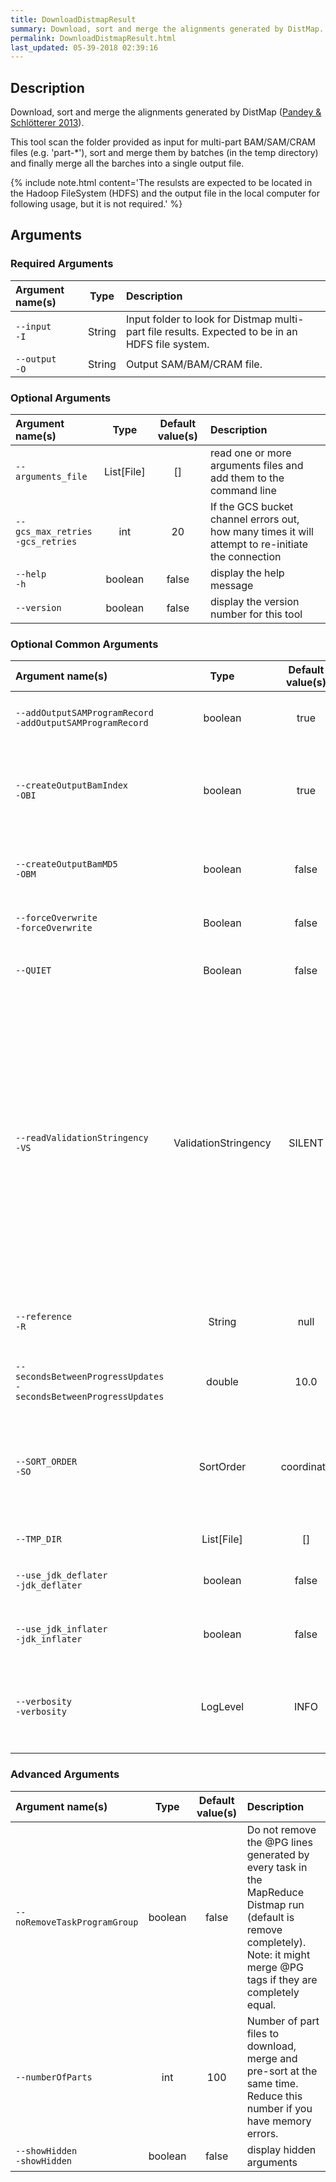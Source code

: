 ```yaml
---
title: DownloadDistmapResult
summary: Download, sort and merge the alignments generated by DistMap.
permalink: DownloadDistmapResult.html
last_updated: 05-39-2018 02:39:16
---
```



## Description

Download, sort and merge the alignments generated by DistMap
 (<a href="http://journals.plos.org/plosone/article?id=10.1371/journal.pone.0072614">Pandey
 &amp; Schlötterer 2013</a>).

 <p>This tool scan the folder provided as input for multi-part BAM/SAM/CRAM files (e.g. 'part-*'),
 sort and merge them by batches (in the temp directory) and finally merge all the barches into a
 single output file.
 </p>

{% include note.html content='The resulsts are expected to be located in the Hadoop FileSystem (HDFS) and the
 output file in the local computer for following usage, but it is not required.' %}

## Arguments

### Required Arguments

| Argument name(s) | Type | Description |
| :--------------- | :--: | :------ |
| `--input`<br/>`-I` | String | Input folder to look for Distmap multi-part file results. Expected to be in an HDFS file system. |
| `--output`<br/>`-O` | String | Output SAM/BAM/CRAM file. |

### Optional Arguments

| Argument name(s) | Type | Default value(s) | Description |
| :--------------- | :--: | :--------------: | :------ |
| `--arguments_file` | List[File] | [] | read one or more arguments files and add them to the command line |
| `--gcs_max_retries`<br/>`-gcs_retries` | int | 20 | If the GCS bucket channel errors out, how many times it will attempt to re-initiate the connection |
| `--help`<br/>`-h` | boolean | false | display the help message |
| `--version` | boolean | false | display the version number for this tool |

### Optional Common Arguments

| Argument name(s) | Type | Default value(s) | Description |
| :--------------- | :--: | :--------------: | :------ |
| `--addOutputSAMProgramRecord`<br/>`-addOutputSAMProgramRecord` | boolean | true | If true, adds a PG tag to created SAM/BAM/CRAM files. |
| `--createOutputBamIndex`<br/>`-OBI` | boolean | true | If true, create a BAM/CRAM index when writing a coordinate-sorted BAM/CRAM file. |
| `--createOutputBamMD5`<br/>`-OBM` | boolean | false | If true, create a MD5 digest for any BAM/SAM/CRAM file created |
| `--forceOverwrite`<br/>`-forceOverwrite` | Boolean | false | Force output overwriting if it exists |
| `--QUIET` | Boolean | false | Whether to suppress job-summary info on System.err. |
| `--readValidationStringency`<br/>`-VS` | ValidationStringency | SILENT | Validation stringency for all SAM/BAM/CRAM files read by this program. The default stringency value SILENT can improve performance when processing a BAM file in which variable-length data (read, qualities, tags) do not otherwise need to be decoded.<br/><br/><b>Possible values:</b> <i>STRICT</i>, <i>LENIENT</i>, <i>SILENT</i> |
| `--reference`<br/>`-R` | String | null | Reference sequence file. Required for CRAM input/output. |
| `--secondsBetweenProgressUpdates`<br/>`-secondsBetweenProgressUpdates` | double | 10.0 | Output traversal statistics every time this many seconds elapse. |
| `--SORT_ORDER`<br/>`-SO` | SortOrder | coordinate | Sort order of output file<br/><br/><b>Possible values:</b> <i>unsorted</i>, <i>queryname</i>, <i>coordinate</i>, <i>duplicate</i>, <i>unknown</i> |
| `--TMP_DIR` | List[File] | [] | Undocumented option |
| `--use_jdk_deflater`<br/>`-jdk_deflater` | boolean | false | Whether to use the JdkDeflater (as opposed to IntelDeflater) |
| `--use_jdk_inflater`<br/>`-jdk_inflater` | boolean | false | Whether to use the JdkInflater (as opposed to IntelInflater) |
| `--verbosity`<br/>`-verbosity` | LogLevel | INFO | Control verbosity of logging.<br/><br/><b>Possible values:</b> <i>ERROR</i>, <i>WARNING</i>, <i>INFO</i>, <i>DEBUG</i> |

### Advanced Arguments

| Argument name(s) | Type | Default value(s) | Description |
| :--------------- | :--: | :--------------: | :------ |
| `--noRemoveTaskProgramGroup` | boolean | false | Do not remove the @PG lines generated by every task in the MapReduce Distmap run (default is remove completely). Note: it might merge @PG tags if they are completely equal. |
| `--numberOfParts` | int | 100 | Number of part files to download, merge and pre-sort at the same time. Reduce this number if you have memory errors. |
| `--showHidden`<br/>`-showHidden` | boolean | false | display hidden arguments |


